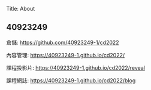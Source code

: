 Title: About

## 40923249

倉儲: <a href="https://github.com/40923249-1/cd2022">https://github.com/40923249-1/cd2022</a>

內容管理: <a href="https://40923249-1.github.io/cd2022/">https://40923249-1.github.io/cd2022/</a>

課程投影片: <a href="https://40923249-1.github.io/cd2022/reveal">https://40923249-1.github.io/cd2022/reveal</a>

課程網誌: <a href="https://40923249-1.github.io/cd2022/blog">https://40923249-1.github.io/cd2022/blog</a>








